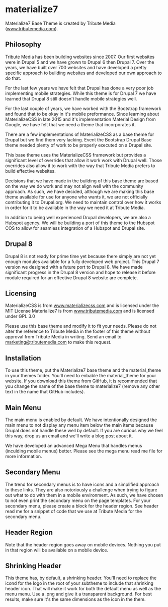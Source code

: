 # materialize7
Materialize7 Base Theme is created by Tribute Media (www.tributemedia.com).


Philosophy
----------------------------------------------------------------------------
Tribute Media has been building websites since 2007. Our first websites were in Drupal 5 and we have grown to Drupal 6 then Drupal 7. Over the years, we have built over 700 websites and have developed a pretty specific approach to building websites and developed our own approach to do that.

For the last few years we have felt that Drupal has done a very poor job implementing mobile strategies. While this theme is for Drupal 7 we have learned that Drupal 8 still doesn't handle mobile strategies well.

For the last couple of years, we have worked with the Bootstrap framework and found that to be okay in it's mobile preformance. Since learning about MaterializeCSS in late 2015 and it's implementation Material Design from Google, we have felt that we need a theme that incorporates it.

There are a few implementations of MaterializeCSS as a base theme for Drupal but we find them very lacking. Event the Bootstrap Drupal Base theme needed plenty of work to be properly executed on a Drupal site.

This base theme uses the MaterializeCSS framework but provides a significant level of overrides that allow it work work with Drupal well. Those overrides also allow it to work with the way that Tribute Media prefers to build effective websites. 

Decisions that we have made in the building of this base theme are based on the way we do work and may not align well with the community approach. As such, we have decided, although we are making this base theme available for use for anyone who wants it, we are not officially contributing it to Drupal.org. We need to maintain control over how it works in order for it to be available in the way we need it at Tribute Media.

In addition to being well experienced Drupal developers, we are also a Hubspot agency. We will be building a port of this theme to the Hubspot COS to allow for seamless integration of a Hubspot and Drupal site.


Drupal 8
----------------------------------------------------------------------------
Drupal 8 is not ready for prime time yet because there simply are not yet enough modules available for a fully developed web project. This Drupal 7 version we designed with a future port to Drupal 8. We have made significant progress in the Drupal 8 version and hope to release it before module required for an effective Drupal 8 website are complete.


Licensing
----------------------------------------------------------------------------
MaterializeCSS is from www.materializecss.com and is licensed under the MIT License
Materialize7 is from www.tributemedia.com and is licensed under GPL 3.0

Please use this base theme and modify it to fit your needs. Please do not alter the reference to Tribute Media in the footer of this theme without approval from Tribute Media in writing. Send an email to marketing@tributemedia.com to make this request.


Installation
----------------------------------------------------------------------------
To use this theme, put the Materialize7 base theme and the material_theme in your themes folder. You'll need to enbable the material_theme for your website. If you download this theme from GitHub, it is recommended that you change the name of the base theme to materialize7 (remove any other text in the name that GitHub includes).


Main Menu
----------------------------------------------------------------------------
The main menu is enabled by default. We have intentionally designed the main menu to not display any menu item below the main items because Drupal does not handle these well by default. If you are curious why we feel this way, drop us an email and we'll write a blog post about it.

We have developed an advanced Mega Menu that handles menus (inculding mobile menus) better. Please see the mega menu read me file for more information.


Secondary Menu
----------------------------------------------------------------------------
The trend for secondary menus is to have icons and a simplified approach to these links. They are also notoriously a challenge when trying to figure out what to do with them in a mobile environment. As such, we have chosen to not even print the secondary menu on the page templates. For your secondary menu, please create a block for the header region. See header read me for a snippet of code that we use at Tribute Media for the secondary menu.


Header Region
----------------------------------------------------------------------------
Note that the header region goes away on mobile devices. Nothing you put in that region will be available on a mobile device.


Shrinking Header
----------------------------------------------------------------------------
This theme has, by default, a shrinking header. You'll need to replace the icond for the logo in the root of your subtheme to include that shrinking header icon. That will make it work for both the default menu as well as the menu menu. Use a .png and give it a transparent background. For best results, make sure it's the same dimensions as the icon in the them.